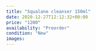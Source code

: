 ```yaml
---
title: "Squalane cleanser 150ml"
date: 2020-12-27T12:12:32+00:00
price: "1200"
availability: "Preorder"
condition: "New"
images:
---
```


